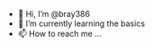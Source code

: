 - 👋 Hi, I’m @bray386
- 🌱 I’m currently learning the basics
- 📫 How to reach me ...

<!---
bray386/bray386 is a ✨ special ✨ repository because its `README.md` (this file) appears on your GitHub profile.
You can click the Preview link to take a look at your changes.
--->
